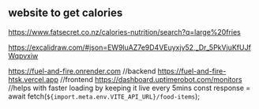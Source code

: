 ## website to get calories
https://www.fatsecret.co.nz/calories-nutrition/search?q=large%20fries

https://excalidraw.com/#json=EW9luAZ7e9D4VEuyxjv52,_Dr_5PkVjuKfUJfWqpvxiw

https://fuel-and-fire.onrender.com //backend
https://fuel-and-fire-htsk.vercel.app //frontend
https://dashboard.uptimerobot.com/monitors //helps with faster loading by keeping it live every 5mins
const response = await fetch(`${import.meta.env.VITE_API_URL}/food-items`);
 
